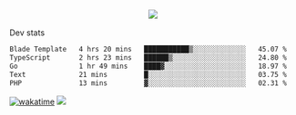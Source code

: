 <h3 align="center">
  <a href="https://github.com/spoopy2023">
      <img src="https://github-profile-trophy.vercel.app/?username=Spoopy2023&no-bg=true&no-frame=true">
  </a>
</h3>

Dev stats
<!--START_SECTION:waka-->

```txt
Blade Template   4 hrs 20 mins   ███████████▒░░░░░░░░░░░░░   45.07 %
TypeScript       2 hrs 23 mins   ██████▒░░░░░░░░░░░░░░░░░░   24.80 %
Go               1 hr 49 mins    ████▓░░░░░░░░░░░░░░░░░░░░   18.97 %
Text             21 mins         █░░░░░░░░░░░░░░░░░░░░░░░░   03.75 %
PHP              13 mins         ▓░░░░░░░░░░░░░░░░░░░░░░░░   02.31 %
```

<!--END_SECTION:waka-->
[![wakatime](https://wakatime.com/badge/user/018ece4c-ff65-47b1-86a2-26e4e720c978.svg)](https://wakatime.com/@mac_g)
<img src="https://camo.githubusercontent.com/935c1e1091fb0ce9d975d06263ed4bc014721cd7e52b557f59b07c85da01afe3/68747470733a2f2f6b6f6d617265762e636f6d2f67687076632f3f757365726e616d653d5843726166744d616e3532266c6162656c3d566965777326636f6c6f723d626c7565267374796c653d706c6173746963">
